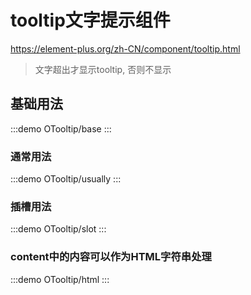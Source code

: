 # tooltip文字提示组件
https://element-plus.org/zh-CN/component/tooltip.html

> 文字超出才显示tooltip, 否则不显示


## 基础用法

:::demo
OTooltip/base
:::

### 通常用法

:::demo
OTooltip/usually
:::

### 插槽用法

:::demo
OTooltip/slot
:::

### content中的内容可以作为HTML字符串处理

:::demo
OTooltip/html
:::
